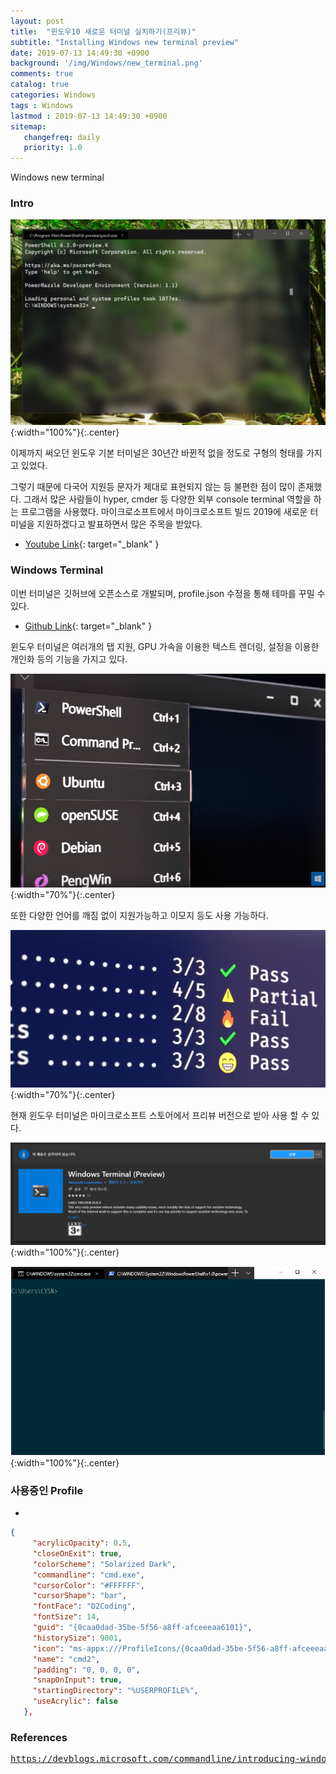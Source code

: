 ```yaml
---
layout: post
title:  "윈도우10 새로운 터미널 실치하기(프리뷰)"
subtitle: "Installing Windows new terminal preview"
date: 2019-07-13 14:49:30 +0900
background: '/img/Windows/new_terminal.png'
comments: true
catalog: true
categories: Windows
tags : Windows
lastmod : 2019-07-13 14:49:30 +0900
sitemap:
   changefreq: daily
   priority: 1.0
---
```

<style>
   post-container li>a {
      font-family: 'Open Sans', 'Helvetica Neue', Helvetica, Arial, sans-serif;
      font-weight: 800;
      font-size: 18px;
      text-decoration:#800080 !important;
      border-bottom : 1px solid blue;
   }
</style>

<div class="contentTitle">
Windows new terminal
</div>

### Intro

![Windows new terminal preview](/img//Windows/new_terminal.png){:width="100%"}{:.center}

이제까지 써오던 윈도우 기본 터미널은 30년간 바뀐적 없을 정도로 구형의 형태를 가지고 있었다.

그렇기 때문에 다국어 지원등 문자가 제대로 표현되지 않는 등 불편한 점이 많이 존재했다.
그래서 많은 사람들이 hyper, cmder 등 다양한 외부 console terminal 역할을 하는 프로그램을 사용했다.
마이크로소프트에서 마이크로소프트 빌드 2019에 새로운 터미널을 지원하겠다고 발표하면서 많은 주목을 받았다.

- [Youtube Link](https://www.youtube.com/watch?v=8gw0rXPMMPE&app=desktop){: target="_blank" }

### Windows Terminal

이번 터미널은 깃허브에 오픈소스로 개발되며, profile.json 수정을 통해 테마를 꾸밀 수 있다.

- [Github Link](https://github.com/microsoft/terminal){: target="_blank" }

윈도우 터미널은 여러개의 탭 지원, GPU 가속을 이용한 텍스트 렌더링, 설정을 이용한 개인화 등의 기능을 가지고 있다.

![Windows new terminal preview](/img/Windows/terminal_2.png){:width="70%"}{:.center}

또한 다양한 언어를 깨짐 없이 지원가능하고 이모지 등도 사용 가능하다.

![Windows new terminal preview](/img/Windows/terminal_1.png){:width="70%"}{:.center}

현재 윈도우 터미널은 마이크로소프트 스토어에서 프리뷰 버전으로 받아 사용 할 수 있다.

![Windows new terminal preview](/img/Windows/terminal_search.png){:width="100%"}{:.center}

![Windows new terminal preview](/img/Windows/terminal_image.png){:width="100%"}{:.center}

### 사용중인 Profile
- 
 ```json
{
      "acrylicOpacity": 0.5,
      "closeOnExit": true,
      "colorScheme": "Solarized Dark",
      "commandline": "cmd.exe",
      "cursorColor": "#FFFFFF",
      "cursorShape": "bar",
      "fontFace": "D2Coding",
      "fontSize": 14,
      "guid": "{0caa0dad-35be-5f56-a8ff-afceeeaa6101}",
      "historySize": 9001,
      "icon": "ms-appx:///ProfileIcons/{0caa0dad-35be-5f56-a8ff-afceeeaa6101}.png",
      "name": "cmd2",
      "padding": "0, 0, 0, 0",
      "snapOnInput": true,
      "startingDirectory": "%USERPROFILE%",
      "useAcrylic": false
    },
```


### References

<pre>
<a href="https://devblogs.microsoft.com/commandline/introducing-windows-terminal/">https://devblogs.microsoft.com/commandline/introducing-windows-terminal/</a>
</pre>
